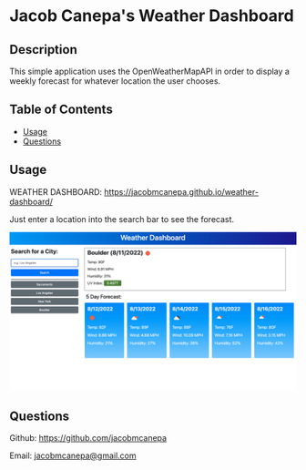 # Jacob Canepa's Weather Dashboard

## Description
This simple application uses the OpenWeatherMapAPI in order to display a weekly forecast for whatever location the user chooses.

## Table of Contents
- [Usage](#usage)
- [Questions](#questions)

## Usage
WEATHER DASHBOARD: https://jacobmcanepa.github.io/weather-dashboard/

Just enter a location into the search bar to see the forecast.

![not working](./assets/images/readme-screenshot.png)

## Questions
Github: https://github.com/jacobmcanepa

Email: jacobmcanepa@gmail.com
